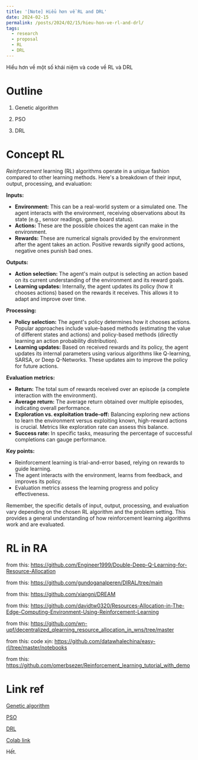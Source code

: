 ```yaml
---
title: '[Note] Hiểu hơn về RL and DRL'
date: 2024-02-15
permalink: /posts/2024/02/15/hieu-hon-ve-rl-and-drl/
tags:
  - research
  - proposal
  - RL
  - DRL
--- 
```


Hiểu hơn về một số khái niệm và code về RL và DRL

Outline
======

1. Genetic algorithm

2. PSO

3. DRL


Concept RL
======

*Reinforcement* learning (RL) algorithms operate in a unique fashion compared to other learning methods. Here's a breakdown of their input, output, processing, and evaluation:

**Inputs:**

* **Environment:** This can be a real-world system or a simulated one. The agent interacts with the environment, receiving observations about its state (e.g., sensor readings, game board status).
* **Actions:** These are the possible choices the agent can make in the environment.
* **Rewards:** These are numerical signals provided by the environment after the agent takes an action. Positive rewards signify good actions, negative ones punish bad ones.

**Outputs:**

* **Action selection:** The agent's main output is selecting an action based on its current understanding of the environment and its reward goals.
* **Learning updates:** Internally, the agent updates its policy (how it chooses actions) based on the rewards it receives. This allows it to adapt and improve over time.

**Processing:**

* **Policy selection:** The agent's policy determines how it chooses actions. Popular approaches include value-based methods (estimating the value of different states and actions) and policy-based methods (directly learning an action probability distribution).
* **Learning updates:** Based on received rewards and its policy, the agent updates its internal parameters using various algorithms like Q-learning, SARSA, or Deep Q-Networks. These updates aim to improve the policy for future actions.

**Evaluation metrics:**

* **Return:** The total sum of rewards received over an episode (a complete interaction with the environment).
* **Average return:** The average return obtained over multiple episodes, indicating overall performance.
* **Exploration vs. exploitation trade-off:** Balancing exploring new actions to learn the environment versus exploiting known, high-reward actions is crucial. Metrics like exploration rate can assess this balance.
* **Success rate:** In specific tasks, measuring the percentage of successful completions can gauge performance.

**Key points:**

* Reinforcement learning is trial-and-error based, relying on rewards to guide learning.
* The agent interacts with the environment, learns from feedback, and improves its policy.
* Evaluation metrics assess the learning progress and policy effectiveness.

Remember, the specific details of input, output, processing, and evaluation vary depending on the chosen RL algorithm and the problem setting. This provides a general understanding of how reinforcement learning algorithms work and are evaluated.



RL in RA
======

from this: https://github.com/Engineer1999/Double-Deep-Q-Learning-for-Resource-Allocation

from this: https://github.com/gundoganalperen/DIRAL/tree/main

from this: https://github.com/xiangni/DREAM

from this: https://github.com/davidtw0320/Resources-Allocation-in-The-Edge-Computing-Environment-Using-Reinforcement-Learning

from this: https://github.com/wn-upf/decentralized_qlearning_resource_allocation_in_wns/tree/master

from this: code xịn: https://github.com/datawhalechina/easy-rl/tree/master/notebooks

from this: https://github.com/omerbsezer/Reinforcement_learning_tutorial_with_demo


Link ref
======

[Genetic algorithm](https://colab.research.google.com/drive/1LevKUHVljPtbE6MlBQsGmB2myI8kCdoa?usp=sharing)

[PSO](https://colab.research.google.com/drive/1zqqIyr_R1p07L_2QiLufzQapx2wxqZbS?usp=drive_link)

[DRL](https://colab.research.google.com/drive/1ZQY0O_irqi1FuX57H3IIWwtBgVh7XOdK?usp=drive_link)

[Colab link](https://colab.research.google.com/drive/1_aDTl0VjSezW-syzHssqAK0-JXkboN8_?usp=sharing#scrollTo=3o1-KRDPcncA)

Hết.
